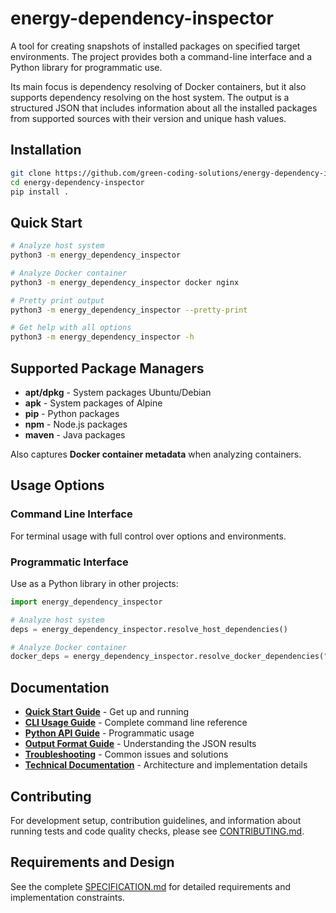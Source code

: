 # energy-dependency-inspector

A tool for creating snapshots of installed packages on specified target environments. The project provides both a command-line interface and a Python library for programmatic use.

Its main focus is dependency resolving of Docker containers, but it also supports dependency resolving on the host system. The output is a structured JSON that includes information about all the installed packages from supported sources with their version and unique hash values.

## Installation

```bash
git clone https://github.com/green-coding-solutions/energy-dependency-inspector
cd energy-dependency-inspector
pip install .
```

## Quick Start

```bash
# Analyze host system
python3 -m energy_dependency_inspector

# Analyze Docker container
python3 -m energy_dependency_inspector docker nginx

# Pretty print output
python3 -m energy_dependency_inspector --pretty-print

# Get help with all options
python3 -m energy_dependency_inspector -h
```

## Supported Package Managers

- **apt/dpkg** - System packages Ubuntu/Debian
- **apk** - System packages of Alpine
- **pip** - Python packages
- **npm** - Node.js packages
- **maven** - Java packages

Also captures **Docker container metadata** when analyzing containers.

## Usage Options

### Command Line Interface

For terminal usage with full control over options and environments.

### Programmatic Interface

Use as a Python library in other projects:

```python
import energy_dependency_inspector

# Analyze host system
deps = energy_dependency_inspector.resolve_host_dependencies()

# Analyze Docker container
docker_deps = energy_dependency_inspector.resolve_docker_dependencies("nginx")
```

## Documentation

- **[Quick Start Guide](./docs/guides/quick-start.md)** - Get up and running
- **[CLI Usage Guide](./docs/usage/cli-guide.md)** - Complete command line reference
- **[Python API Guide](./docs/usage/programmatic-api.md)** - Programmatic usage
- **[Output Format Guide](./docs/usage/output-format.md)** - Understanding the JSON results
- **[Troubleshooting](./docs/guides/troubleshooting.md)** - Common issues and solutions
- **[Technical Documentation](./docs/technical/)** - Architecture and implementation details

## Contributing

For development setup, contribution guidelines, and information about running tests and code quality checks, please see [CONTRIBUTING.md](./CONTRIBUTING.md).

## Requirements and Design

See the complete [SPECIFICATION.md](./SPECIFICATION.md) for detailed requirements and implementation constraints.
